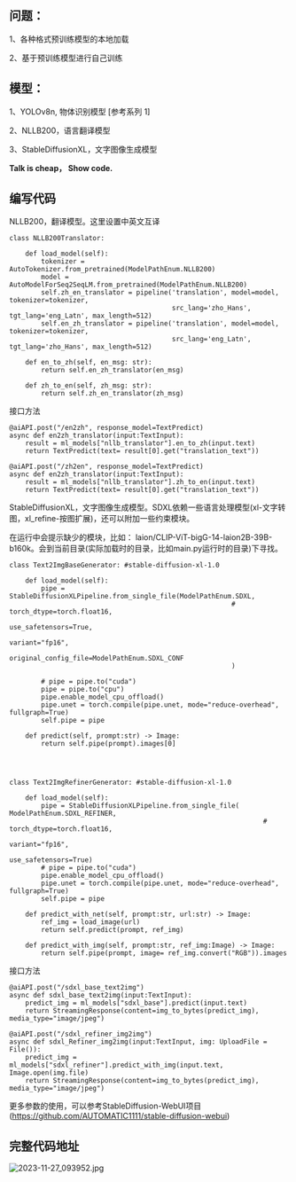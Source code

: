 ## 问题：

1、各种格式预训练模型的本地加载

2、基于预训练模型进行自己训练

## 模型：

1、YOLOv8n, 物体识别模型   [参考系列 1]

2、NLLB200，语言翻译模型

3、StableDiffusionXL，文字图像生成模型

**Talk is cheap， Show code.**

## 编写代码

NLLB200，翻译模型。这里设置中英文互译

```
class NLLB200Translator:

    def load_model(self):
        tokenizer = AutoTokenizer.from_pretrained(ModelPathEnum.NLLB200)
        model = AutoModelForSeq2SeqLM.from_pretrained(ModelPathEnum.NLLB200)
        self.zh_en_translator = pipeline('translation', model=model, tokenizer=tokenizer,
                                         src_lang='zho_Hans', tgt_lang='eng_Latn', max_length=512)
        self.en_zh_translator = pipeline('translation', model=model, tokenizer=tokenizer,
                                         src_lang='eng_Latn', tgt_lang='zho_Hans', max_length=512)
        
    def en_to_zh(self, en_msg: str):
        return self.en_zh_translator(en_msg)
    
    def zh_to_en(self, zh_msg: str):
        return self.zh_en_translator(zh_msg)
```
接口方法

```
@aiAPI.post("/en2zh", response_model=TextPredict)
async def en2zh_translator(input:TextInput):
    result = ml_models["nllb_translator"].en_to_zh(input.text)
    return TextPredict(text= result[0].get("translation_text"))

@aiAPI.post("/zh2en", response_model=TextPredict)
async def en2zh_translator(input:TextInput):
    result = ml_models["nllb_translator"].zh_to_en(input.text)
    return TextPredict(text= result[0].get("translation_text"))
```

StableDiffusionXL，文字图像生成模型。SDXL依赖一些语言处理模型(xl-文字转图，xl_refine-按图扩展)，还可以附加一些约束模块。

在运行中会提示缺少的模块，比如： laion/CLIP-ViT-bigG-14-laion2B-39B-b160k。会到当前目录(实际加载时的目录，比如main.py运行时的目录)下寻找。

```
class Text2ImgBaseGenerator: #stable-diffusion-xl-1.0

    def load_model(self):
        pipe = StableDiffusionXLPipeline.from_single_file(ModelPathEnum.SDXL,
                                                        # torch_dtype=torch.float16, 
                                                        use_safetensors=True, 
                                                        variant="fp16",
                                                        original_config_file=ModelPathEnum.SDXL_CONF
                                                        )
        
        # pipe = pipe.to("cuda")
        pipe = pipe.to("cpu")
        pipe.enable_model_cpu_offload()
        pipe.unet = torch.compile(pipe.unet, mode="reduce-overhead", fullgraph=True)
        self.pipe = pipe
    
    def predict(self, prompt:str) -> Image:
        return self.pipe(prompt).images[0]




class Text2ImgRefinerGenerator: #stable-diffusion-xl-1.0

    def load_model(self):
        pipe = StableDiffusionXLPipeline.from_single_file( ModelPathEnum.SDXL_REFINER, 
                                                                # torch_dtype=torch.float16, 
                                                                 variant="fp16", 
                                                                 use_safetensors=True)
        # pipe = pipe.to("cuda")
        pipe.enable_model_cpu_offload()
        pipe.unet = torch.compile(pipe.unet, mode="reduce-overhead", fullgraph=True)
        self.pipe = pipe

    def predict_with_net(self, prompt:str, url:str) -> Image:
        ref_img = load_image(url)
        return self.predict(prompt, ref_img)

    def predict_with_img(self, prompt:str, ref_img:Image) -> Image:
        return self.pipe(prompt, image= ref_img.convert("RGB")).images
```
接口方法

```
@aiAPI.post("/sdxl_base_text2img")
async def sdxl_base_text2img(input:TextInput):
    predict_img = ml_models["sdxl_base"].predict(input.text)
    return StreamingResponse(content=img_to_bytes(predict_img), media_type="image/jpeg")
    
@aiAPI.post("/sdxl_refiner_img2img")
async def sdxl_Refiner_img2img(input:TextInput, img: UploadFile = File()):   
    predict_img = ml_models["sdxl_refiner"].predict_with_img(input.text, Image.open(img.file)             
    return StreamingResponse(content=img_to_bytes(predict_img), media_type="image/jpeg")
```
更多参数的使用，可以参考StableDiffusion-WebUI项目(https://github.com/AUTOMATIC1111/stable-diffusion-webui)

## 完整代码地址

![2023-11-27_093952.jpg](https://p9-juejin.byteimg.com/tos-cn-i-k3u1fbpfcp/b3aa851968634d40a5ae82a5c9d3daf4~tplv-k3u1fbpfcp-jj-mark:0:0:0:0:q75.image#?w=987&h=570&s=83093&e=jpg&b=fcfcfc)